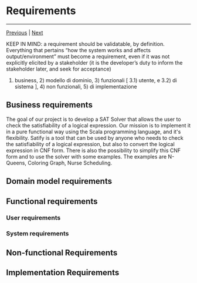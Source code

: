 # Requirements

---
[Previous](1-methodology.md) | [Next](3-architectural-design.md)


KEEP IN MIND: a requirement should be validatable, by definition.
Everything that pertains “how the system works and affects
output/environment” must become a requirement, even if it was not explicitly
elicited by a stakeholder (it is the developer’s duty to inform the stakeholder
later, and seek for acceptance)
1) business, 2) modello di dominio, 3) funzionali [ 3.1) utente, e 3.2) di sistema ], 4) non funzionali, 5) di implementazione
## Business requirements 

The goal of our project is to develop a SAT Solver that allows the user to check the satisfiability of a logical expression.
Our mission is to implement it in a pure functional way using the Scala programming language, and it's flexibility.
Satify is a tool that can be used by anyone who needs to check the satisfiability of a logical expression, but also to convert 
the logical expression in CNF form. There is also the possibility to simplify this CNF form and to use the solver with some examples. 
The examples are N-Queens, Coloring Graph, Nurse Scheduling.

## Domain model requirements


## Functional requirements 

### User requirements

### System requirements

## Non-functional Requirements

## Implementation Requirements

